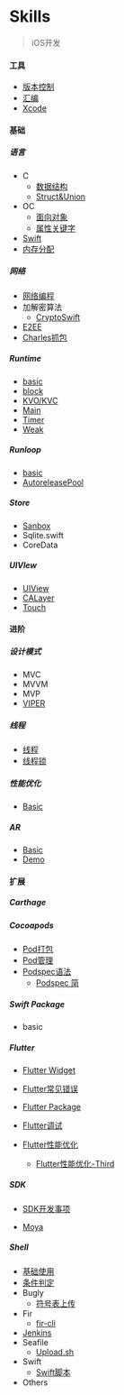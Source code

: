 # Skills

> iOS开发



#### 工具

- [版本控制](https://github.com/HyEnjoys/Skills/blob/main/工具/版本控制.md)
- [汇编](https://github.com/HyEnjoys/Skills/blob/main/工具/汇编.md)
- [Xcode](https://github.com/HyEnjoys/Skills/blob/main/进阶/设计模式/VIPER.md)



#### 基础

##### 语言

- C
  - [数据结构](https://github.com/HyEnjoys/Skills/blob/main/基础/语言/C/数据结构.md)
  - [Struct&Union](https://github.com/HyEnjoys/Skills/blob/main/基础/语言/C/Struct%26Union.md)
- OC
  - [面向对象](https://github.com/HyEnjoys/Skills/blob/main/基础/语言/Objective-C/面向对象.md)
  - [属性关键字](https://github.com/HyEnjoys/Skills/blob/main/基础/语言/Objective-C/属性关键字.md)
- [Swift](https://github.com/HyEnjoys/Skills/blob/main/基础/语言/Swift/基础.md)
- [内存分配](https://github.com/HyEnjoys/Skills/blob/main/基础/语言/内存分配.md)

##### 网络

- [网络编程](https://github.com/HyEnjoys/Skills/blob/main/基础/Net/网络编程.md)
- 加解密算法
  - [CryptoSwift](https://github.com/HyEnjoys/Skills/tree/main/基础/Net/CryptoSwift)
- [E2EE](https://github.com/HyEnjoys/Skills/blob/main/基础/Net/端对端加密(E2EE).md)
- [Charles抓包](https://github.com/HyEnjoys/Skills/blob/main/基础/Net/Charles.md)

##### Runtime

- [basic](https://github.com/HyEnjoys/Skills/blob/main/基础/Runtime/RunTime.md)
- [block](https://github.com/HyEnjoys/Skills/blob/main/基础/Runtime/Runtime%26Block.md)
- [KVO/KVC](KVO/KVC)
- [Main](https://github.com/HyEnjoys/Skills/blob/main/基础/Runtime/Runtime%26Main.md)
- [Timer](https://github.com/HyEnjoys/Skills/blob/main/基础/Runtime/Runtime%26Timer.md)
- [Weak](https://github.com/HyEnjoys/Skills/blob/main/基础/Runtime/Runtime%26Weak.md)

##### Runloop

- [basic](https://github.com/HyEnjoys/Skills/blob/main/基础/Runloop/Runloop.md)
- [AutoreleasePool](https://github.com/HyEnjoys/Skills/blob/main/基础/Runloop/Runloop%26AutoreleasePool.md)

##### Store

- [Sanbox](https://github.com/HyEnjoys/Skills/blob/main/基础/Store/沙盒.md)
- Sqlite.swift
- CoreData

##### UIVIew

- [UIView](https://github.com/HyEnjoys/Skills/blob/main/基础/UIVIew/UIView.md)
- [CALayer](https://github.com/HyEnjoys/Skills/blob/main/基础/UIVIew/UIVIew%26CALayer.md)
- [Touch](https://github.com/HyEnjoys/Skills/blob/main/基础/UIVIew/UIVIew%26Touch.md)



#### 进阶

##### 设计模式

- MVC
- MVVM
- MVP
- [VIPER](https://github.com/HyEnjoys/Skills/blob/main/进阶/设计模式/VIPER.md)

##### 线程

- [线程](https://github.com/HyEnjoys/Skills/blob/main/进阶/线程/线程.md)
- [线程锁](https://github.com/HyEnjoys/Skills/blob/main/进阶/线程/线程锁.md)

##### 性能优化

- [Basic](https://github.com/HyEnjoys/Skills/blob/main/进阶/性能优化/性能优化.md)

##### AR

- [Basic](https://github.com/HyEnjoys/Skills/blob/main/进阶/AR/AR.md)
- [Demo](https://github.com/HyEnjoys/Skills/blob/main/进阶/AR/joyarkitshow.zip)



#### 扩展

##### Carthage

##### Cocoapods

- [Pod打包](https://github.com/HyEnjoys/Skills/blob/main/扩展/Cocoapods/Pod打包.md)
- [Pod管理](https://github.com/HyEnjoys/Skills/blob/main/扩展/Cocoapods/Pod管理.md)
- [Podspec语法](https://github.com/HyEnjoys/Skills/blob/main/扩展/Cocoapods/Podspec语法.md)
  - [Podspec 简](https://github.com/HyEnjoys/Skills/blob/main/扩展/Cocoapods/Podspec%20简.md)

##### Swift Package

- basic

##### Flutter

- [Flutter Widget](https://github.com/HyEnjoys/Skills/blob/main/扩展/Flutter/Flutter%20Widget.md)
- [Flutter常见错误](https://github.com/HyEnjoys/Skills/blob/main/扩展/Flutter/Flutter常见错误.md)

- [Flutter Package](https://github.com/HyEnjoys/Skills/blob/main/扩展/Flutter/Flutter%20Package.md)
- [Flutter调试](https://github.com/HyEnjoys/Skills/blob/main/扩展/Flutter/Flutter调试.md)
- [Flutter性能优化](https://github.com/HyEnjoys/Skills/blob/main/扩展/Flutter/Flutter性能优化.md)
  - [Flutter性能优化-Third](https://github.com/HyEnjoys/Skills/blob/main/扩展/Flutter/Flutter性能优化-Third.md)

##### SDK

- [SDK开发事项](https://github.com/HyEnjoys/Skills/blob/main/扩展/SDK/SDK开发事项.md)

- [Moya](https://github.com/HyEnjoys/Skills/blob/main/扩展/SDK/Moya/Moya.md)

##### Shell

- [基础使用](https://github.com/HyEnjoys/Skills/blob/main/扩展/Shell/基础使用.md)
- [条件判定](https://github.com/HyEnjoys/Skills/blob/main/扩展/Shell/条件判定.md)
- Bugly
  - [符号表上传](https://github.com/HyEnjoys/Skills/blob/main/扩展/Shell/Bugly/dysm符号表上传.md)
- Fir
  - [fir-cli](https://github.com/HyEnjoys/Skills/blob/main/扩展/Shell/Fir/Fir记录.md)
- [Jenkins](https://github.com/HyEnjoys/Skills/blob/main/扩展/Shell/Jenkins/Jenkins-Flutter.md)
- Seafile
  - [Upload.sh](https://github.com/HyEnjoys/Skills/blob/main/扩展/Shell/Seafile/seafile-upload.sh)
- Swift
  - [Swift脚本](https://github.com/HyEnjoys/Skills/blob/main/扩展/Shell/Swift/Swift脚本.md)
- Others





